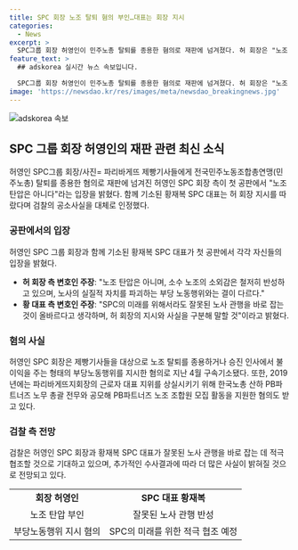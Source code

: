```yaml
---
title: SPC 회장 노조 탈퇴 혐의 부인…대표는 회장 지시
categories:
  - News
excerpt: >
  SPC그룹 회장 허영인이 민주노총 탈퇴를 종용한 혐의로 재판에 넘겨졌다. 허 회장은 "노조 탄압은 아니다"고 주장하며 검찰의 공소사실을 대체로 인정했다. 그러나 황재복 SPC 대표는 허 회장 지시로 제빵기사들에게 민주노총 탈퇴를 종용한 사실을 인정했다. 허 회장은 협력이 협조하고 도움을 준 것이라고 주장하며 소외감에 대해서는 반성한다고 전했으며, 황 대표는 "깊이 반성한다"며 결국 법에서 정한 처벌을 받게 될 것이라고 밝혔다.
feature_text: >
  ## adskorea 실시간 뉴스 속보입니다.

  SPC그룹 회장 허영인이 민주노총 탈퇴를 종용한 혐의로 재판에 넘겨졌다. 허 회장은 "노조 탄압은 아니다"고 주장하며 검찰의 공소사실을 대체로 인정했다. 그러나 황재복 SPC 대표는 허 회장 지시로 제빵기사들에게 민주노총 탈퇴를 종용한 사실을 인정했다. 허 회장은 협력이 협조하고 도움을 준 것이라고 주장하며 소외감에 대해서는 반성한다고 전했으며, 황 대표는 "깊이 반성한다"며 결국 법에서 정한 처벌을 받게 될 것이라고 밝혔다.
image: 'https://newsdao.kr/res/images/meta/newsdao_breakingnews.jpg'
---
```


<p><img src="https://newsdao.kr/res/images/meta/newsdao_breakingnews.jpg" alt="adskorea 속보" /></p>

<h2 data-ke-size="size26">SPC 그룹 회장 허영인의 재판 관련 최신 소식</h2>

<p data-ke-size="size16">허영인 SPC그룹 회장/사진= 파리바게뜨 제빵기사들에게 전국민주노동조합총연맹(민주노총) 탈퇴를 종용한 혐의로 재판에 넘겨진 허영인 SPC 회장 측이 첫 공판에서 "노조 탄압은 아니다"라는 입장을 밝혔다. 함께 기소된 황재복 SPC 대표는 허 회장 지시를 따랐다며 검찰의 공소사실을 대체로 인정했다.</p>

<h3><b>공판에서의 입장</b></h3>

<p data-ke-size="size16">허영인 SPC 그룹 회장과 함께 기소된 황재복 SPC 대표가 첫 공판에서 각각 자신들의 입장을 밝혔다.</p>

<ul>
  <li><b>허 회장 측 변호인 주장</b>: "노조 탄압은 아니며, 소수 노조의 소외감은 철저히 반성하고 있으며, 노사의 실질적 자치를 파괴하는 부당 노동행위와는 결이 다르다."</li>
  <li><b>황 대표 측 변호인 주장</b>: "SPC의 미래를 위해서라도 잘못된 노사 관행을 바로 잡는 것이 올바르다고 생각하며, 허 회장의 지시와 사실을 구분해 말할 것"이라고 밝혔다.</li>
</ul>

<h3><b>혐의 사실</b></h3>

<p data-ke-size="size16">허영인 SPC 회장은 제빵기사들을 대상으로 노조 탈퇴를 종용하거나 승진 인사에서 불이익을 주는 형태의 부당노동행위를 지시한 혐의로 지난 4월 구속기소됐다. 또한, 2019년에는 파리바게뜨지회장의 근로자 대표 지위를 상실시키기 위해 한국노총 산하 PB파트너즈 노무 총괄 전무와 공모해 PB파트너즈 노조 조합원 모집 활동을 지원한 혐의도 받고 있다.</p>

<h3><b>검찰 측 전망</b></h3>

<p data-ke-size="size16">검찰은 허영인 SPC 회장과 황재복 SPC 대표가 잘못된 노사 관행을 바로 잡는 데 적극 협조할 것으로 기대하고 있으며, 추가적인 수사결과에 따라 더 많은 사실이 밝혀질 것으로 전망되고 있다.</p>

<table>
    <tr>
        <td style="text-align: center; height: 17px;"><b>회장 허영인</b></td>
        <td style="text-align: center; height: 17px;"><b>SPC 대표 황재복</b></td>
    </tr>
    <tr>
        <td style="text-align: center; height: 17px;">노조 탄압 부인</td>
        <td style="text-align: center; height: 17px;">잘못된 노사 관행 반성</td>
    </tr>
    <tr>
        <td style="text-align: center; height: 17px;">부당노동행위 지시 혐의</td>
        <td style="text-align: center; height: 17px;">SPC의 미래를 위한 적극 협조 예정</td>
    </tr>
</table>

<p data-ke-size="size16">&nbsp;</p>

